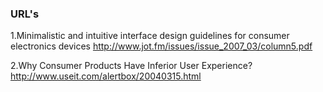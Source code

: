 ### URL's

1.Minimalistic and intuitive interface design guidelines for consumer electronics devices http://www.jot.fm/issues/issue_2007_03/column5.pdf

2.Why Consumer Products Have Inferior User Experience? http://www.useit.com/alertbox/20040315.html
